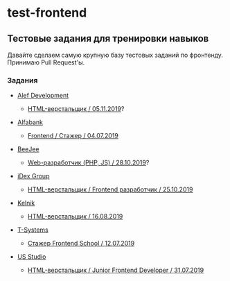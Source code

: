 # test-frontend
## Тестовые задания для тренировки навыков
Давайте сделаем самую крупную базу тестовых заданий по фронтенду.</br>
Принимаю Pull Request'ы.
### Задания


* [Alef Development](https://alef.im/)
  * [HTML-верстальщик / 05.11.2019](https://github.com/OWIII/test-frontend/tree/master/US%20Studio%20(31.07.2019))?

* [Alfabank](https://alfabank.ru/)
  * [Frontend / Стажер / 04.07.2019](https://github.com/OWIII/test-frontend/tree/master/Alfabank%20(04.07.2019))

* [BeeJee](https://beejee.org/)
  * [Web-разработчик (PHP, JS) / 28.10.2019](https://github.com/OWIII/test-frontend/tree/master/US%20Studio%20(31.07.2019))?

* [iDex Group](https://www.idexgroup.ru/)
  * [HTML-верстальщик / Frontend разработчик / 25.10.2019](https://github.com/OWIII/test-frontend/tree/master/iDex%20Group%20(25.10.2019))

* [Kelnik](https://kelnik.ru/)
  * [HTML-верстальщик / 16.08.2019](https://github.com/OWIII/test-frontend/tree/master/Kelnik%20studios%20(%2016.08.2019))

* [T-Systems](https://www.t-systems.com/ru/ru)
  * [Стажер Frontend School / 12.07.2019](https://github.com/OWIII/test-frontend/tree/master/T-systems%20(12.07.2019))

* [US Studio](https://usstudio.ru/)
  * [HTML-верстальщик / Junior Frontend Developer / 31.07.2019](https://github.com/OWIII/test-frontend/tree/master/US%20Studio%20(31.07.2019))
